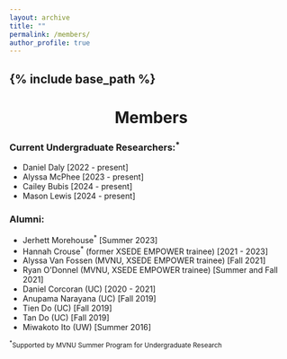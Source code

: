 ```yaml
---
layout: archive
title: ""
permalink: /members/
author_profile: true
---
```


{% include base_path %}
---
<h1 style="text-align: center;">Members</h1>


### Current Undergraduate Researchers:<sup>*</sup>


- Daniel Daly [2022 - present]
- Alyssa McPhee [2023 - present]
- Cailey Bubis [2024 - present]
- Mason Lewis [2024 - present]

### Alumni:

- Jerhett Morehouse<sup>*</sup> [Summer 2023]
- Hannah Crouse<sup>*</sup> (former XSEDE EMPOWER trainee) [2021 - 2023]
- Alyssa Van Fossen (MVNU, XSEDE EMPOWER trainee) [Fall 2021]
- Ryan O'Donnel (MVNU, XSEDE EMPOWER trainee) [Summer and Fall 2021]
- Daniel Corcoran (UC) [2020 - 2021]
- Anupama Narayana (UC) [Fall 2019]
- Tien Do (UC) [Fall 2019]
- Tan Do (UC) [Fall 2019]
- Miwakoto Ito (UW) [Summer 2016]

<sub><sup>*</sup>Supported by MVNU Summer Program for Undergraduate Research</sub>
